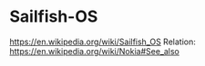 # Sailfish-OS
https://en.wikipedia.org/wiki/Sailfish_OS Relation: https://en.wikipedia.org/wiki/Nokia#See_also
